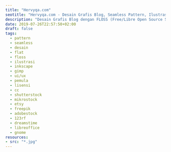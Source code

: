 ```yaml
---
title: "Hervyqa.com"
seotitle: "Hervyqa.com - Desain Grafis Blog, Seamless Pattern, Ilustrasi, Inkscape, dan GNU/Linux."
description: "Desain Grafis Blog dengan FLOSS (Free/Libre Open Source Software), Inkscape, Gimp, Seamless Pattern, Ilustrasi, dan GNU/Linux Antusias."
date: 2019-07-26T22:57:50+02:00
draft: false
tags:
  - pattern
  - seamless
  - desain
  - flat
  - floss
  - ilustrasi
  - inkscape
  - gimp
  - ui/ux
  - pemula
  - lisensi
  - cc
  - shutterstock
  - mikrostock
  - etsy
  - freepik
  - adobestock
  - 123rf
  - dreamstime
  - libreoffice
  - gnome
resources:
- src: "*.jpg"
---
```

